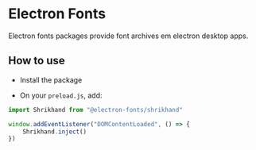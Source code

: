 # Electron Fonts

Electron fonts packages provide font archives em electron desktop apps.

## How to use

* Install the package

* On your `preload.js`, add:

```ts
import Shrikhand from "@electron-fonts/shrikhand"

window.addEventListener("DOMContentLoaded", () => {
    Shrikhand.inject()
})
```
